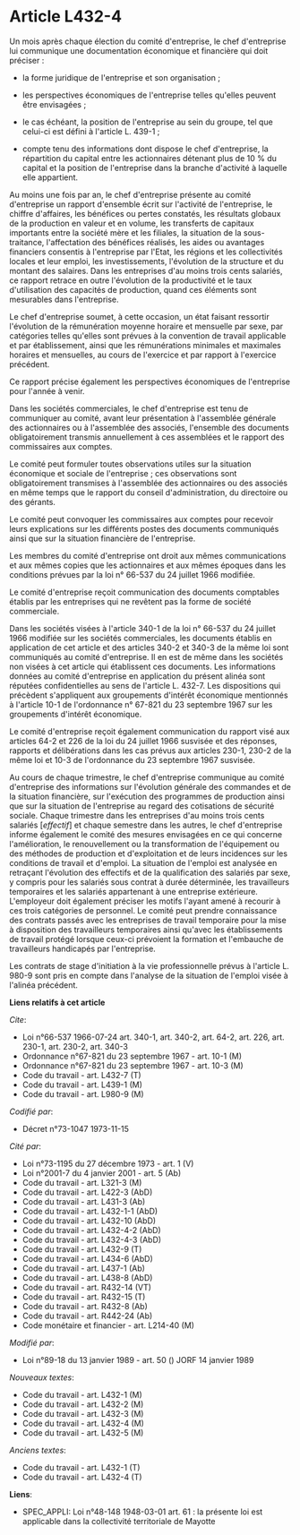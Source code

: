 # Article L432-4

Un mois après chaque élection du comité d'entreprise, le chef d'entreprise lui communique une documentation économique et
financière qui doit préciser :

- la forme juridique de l'entreprise et son organisation ;

- les perspectives économiques de l'entreprise telles qu'elles peuvent être envisagées ;

- le cas échéant, la position de l'entreprise au sein du groupe, tel que celui-ci est défini à l'article L. 439-1 ;

- compte tenu des informations dont dispose le chef d'entreprise, la répartition du capital entre les actionnaires détenant
plus de 10 % du capital et la position de l'entreprise dans la branche d'activité à laquelle elle appartient.

Au moins une fois par an, le chef d'entreprise présente au comité d'entreprise un rapport d'ensemble écrit sur l'activité de
l'entreprise, le chiffre d'affaires, les bénéfices ou pertes constatés, les résultats globaux de la production en valeur et
en volume, les transferts de capitaux importants entre la société mère et les filiales, la situation de la sous-traitance,
l'affectation des bénéfices réalisés, les aides ou avantages financiers consentis à l'entreprise par l'Etat, les régions et
les collectivités locales et leur emploi, les investissements, l'évolution de la structure et du montant des salaires. Dans
les entreprises d'au moins trois cents salariés, ce rapport retrace en outre l'évolution de la productivité et le taux
d'utilisation des capacités de production, quand ces éléments sont mesurables dans l'entreprise.

Le chef d'entreprise soumet, à cette occasion, un état faisant ressortir l'évolution de la rémunération moyenne horaire et
mensuelle par sexe, par catégories telles qu'elles sont prévues à la convention de travail applicable et par établissement,
ainsi que les rémunérations minimales et maximales horaires et mensuelles, au cours de l'exercice et par rapport à l'exercice
précédent.

Ce rapport précise également les perspectives économiques de l'entreprise pour l'année à venir.

Dans les sociétés commerciales, le chef d'entreprise est tenu de communiquer au comité, avant leur présentation à l'assemblée
générale des actionnaires ou à l'assemblée des associés, l'ensemble des documents obligatoirement transmis annuellement à ces
assemblées et le rapport des commissaires aux comptes.

Le comité peut formuler toutes observations utiles sur la situation économique et sociale de l'entreprise ; ces observations
sont obligatoirement transmises à l'assemblée des actionnaires ou des associés en même temps que le rapport du conseil
d'administration, du directoire ou des gérants.

Le comité peut convoquer les commissaires aux comptes pour recevoir leurs explications sur les différents postes des
documents communiqués ainsi que sur la situation financière de l'entreprise.

Les membres du comité d'entreprise ont droit aux mêmes communications et aux mêmes copies que les actionnaires et aux mêmes
époques dans les conditions prévues par la loi n° 66-537 du 24 juillet 1966 modifiée.

Le comité d'entreprise reçoit communication des documents comptables établis par les entreprises qui ne revêtent pas la forme
de société commerciale.

Dans les sociétés visées à l'article 340-1 de la loi n° 66-537 du 24 juillet 1966 modifiée sur les sociétés commerciales, les
documents établis en application de cet article et des articles 340-2 et 340-3 de la même loi sont communiqués au comité
d'entreprise. Il en est de même dans les sociétés non visées à cet article qui établissent ces documents. Les informations
données au comité d'entreprise en application du présent alinéa sont réputées confidentielles au sens de l'article L. 432-7.
Les dispositions qui précèdent s'appliquent aux groupements d'intérêt économique mentionnés à l'article 10-1 de l'ordonnance
n° 67-821 du 23 septembre 1967 sur les groupements d'intérêt économique.

Le comité d'entreprise reçoit également communication du rapport visé aux articles 64-2 et 226 de la loi du 24 juillet 1966
susvisée et des réponses, rapports et délibérations dans les cas prévus aux articles 230-1, 230-2 de la même loi et 10-3 de
l'ordonnance du 23 septembre 1967 susvisée.

Au cours de chaque trimestre, le chef d'entreprise communique au comité d'entreprise des informations sur l'évolution
générale des commandes et de la situation financière, sur l'exécution des programmes de production ainsi que sur la situation
de l'entreprise au regard des cotisations de sécurité sociale. Chaque trimestre dans les entreprises d'au moins trois cents
salariés [*effectif*] et chaque semestre dans les autres, le chef d'entreprise informe également le comité des mesures
envisagées en ce qui concerne l'amélioration, le renouvellement ou la transformation de l'équipement ou des méthodes de
production et d'exploitation et de leurs incidences sur les conditions de travail et d'emploi. La situation de l'emploi est
analysée en retraçant l'évolution des effectifs et de la qualification des salariés par sexe, y compris pour les salariés
sous contrat à durée déterminée, les travailleurs temporaires et les salariés appartenant à une entreprise extérieure.
L'employeur doit également préciser les motifs l'ayant amené à recourir à ces trois catégories de personnel. Le comité peut
prendre connaissance des contrats passés avec les entreprises de travail temporaire pour la mise à disposition des
travailleurs temporaires ainsi qu'avec les établissements de travail protégé lorsque ceux-ci prévoient la formation et
l'embauche de travailleurs handicapés par l'entreprise.

Les contrats de stage d'initiation à la vie professionnelle prévus à l'article L. 980-9 sont pris en compte dans l'analyse de
la situation de l'emploi visée à l'alinéa précédent.

**Liens relatifs à cet article**

_Cite_:

  - Loi n°66-537 1966-07-24 art. 340-1, art. 340-2, art. 64-2, art. 226, art. 230-1, art. 230-2, art. 340-3
  - Ordonnance n°67-821 du 23 septembre 1967 - art. 10-1 (M)
  - Ordonnance n°67-821 du 23 septembre 1967 - art. 10-3 (M)
  - Code du travail - art. L432-7 (T)
  - Code du travail - art. L439-1 (M)
  - Code du travail - art. L980-9 (M)

_Codifié par_:

  - Décret n°73-1047 1973-11-15

_Cité par_:

  - Loi n°73-1195 du 27 décembre 1973 - art. 1 (V)
  - Loi n°2001-7 du 4 janvier 2001 - art. 5 (Ab)
  - Code du travail - art. L321-3 (M)
  - Code du travail - art. L422-3 (AbD)
  - Code du travail - art. L431-3 (Ab)
  - Code du travail - art. L432-1-1 (AbD)
  - Code du travail - art. L432-10 (AbD)
  - Code du travail - art. L432-4-2 (AbD)
  - Code du travail - art. L432-4-3 (AbD)
  - Code du travail - art. L432-9 (T)
  - Code du travail - art. L434-6 (AbD)
  - Code du travail - art. L437-1 (Ab)
  - Code du travail - art. L438-8 (AbD)
  - Code du travail - art. R432-14 (VT)
  - Code du travail - art. R432-15 (T)
  - Code du travail - art. R432-8 (Ab)
  - Code du travail - art. R442-24 (Ab)
  - Code monétaire et financier - art. L214-40 (M)

_Modifié par_:

  - Loi n°89-18 du 13 janvier 1989 - art. 50 () JORF 14 janvier 1989

_Nouveaux textes_:

  - Code du travail - art. L432-1 (M)
  - Code du travail - art. L432-2 (M)
  - Code du travail - art. L432-3 (M)
  - Code du travail - art. L432-4 (M)
  - Code du travail - art. L432-5 (M)

_Anciens textes_:

  - Code du travail - art. L432-1 (T)
  - Code du travail - art. L432-4 (T)

**Liens**:

  - SPEC_APPLI: Loi n°48-148 1948-03-01 art. 61 : la présente loi est applicable dans la collectivité territoriale de Mayotte
